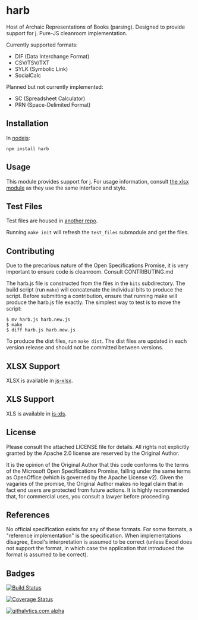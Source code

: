 # harb

Host of Archaic Representations of Books (parsing).  Designed to provide support
for [j](https://github.com/SheetJS/j).  Pure-JS cleanroom implementation.

Currently supported formats:

- DIF (Data Interchange Format)
- CSV/TSV/TXT
- SYLK (Symbolic Link)
- SocialCalc

Planned but not currently implemented:

- SC (Spreadsheet Calculator)
- PRN (Space-Delimited Format)

## Installation

In [nodejs](https://www.npmjs.org/package/harb):

    npm install harb

## Usage

This module provides support for [j](https://www.npmjs.org/package/j). For usage
information, consult [the xlsx module](http://git.io/xlsx) as they use the same
interface and style.

## Test Files

Test files are housed in [another repo](https://github.com/SheetJS/test_files).

Running `make init` will refresh the `test_files` submodule and get the files.

## Contributing

Due to the precarious nature of the Open Specifications Promise, it is very
important to ensure code is cleanroom.  Consult CONTRIBUTING.md

The harb.js file is constructed from the files in the `bits` subdirectory. The
build script (run `make`) will concatenate the individual bits to produce the
script.  Before submitting a contribution, ensure that running make will produce
the harb.js file exactly.  The simplest way to test is to move the script:

```
$ mv harb.js harb.new.js
$ make
$ diff harb.js harb.new.js
```

To produce the dist files, run `make dist`.  The dist files are updated in each
version release and should not be committed between versions.

## XLSX Support

XLSX is available in [js-xlsx](http://git.io/xlsx).

## XLS Support

XLS is available in [js-xls](http://git.io/xls).

## License

Please consult the attached LICENSE file for details.  All rights not explicitly
granted by the Apache 2.0 license are reserved by the Original Author.

It is the opinion of the Original Author that this code conforms to the terms of
the Microsoft Open Specifications Promise, falling under the same terms as
OpenOffice (which is governed by the Apache License v2).  Given the vagaries of
the promise, the Original Author makes no legal claim that in fact end users are
protected from future actions.  It is highly recommended that, for commercial
uses, you consult a lawyer before proceeding.

## References

No official specification exists for any of these formats.  For some formats, a
"reference implementation" is the specification.  When implementations disagree,
Excel's interpretation is assumed to be correct (unless Excel does not support
the format, in which case the application that introduced the format is assumed
to be correct).

## Badges

[![Build Status](https://travis-ci.org/SheetJS/js-harb.svg?branch=master)](https://travis-ci.org/SheetJS/js-harb)

[![Coverage Status](http://img.shields.io/coveralls/SheetJS/js-harb/master.svg)](https://coveralls.io/r/SheetJS/js-harb?branch=master)

[![githalytics.com alpha](https://cruel-carlota.pagodabox.com/ed5bb2c4c4346a474fef270f847f3f78 "githalytics.com")](http://githalytics.com/SheetJS/js-xlsx)
